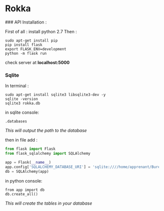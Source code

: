 # Rokka


### API Installation :


First of all : install python 2.7
Then :

```
sudo apt-get install pip
pip install flask
export FLASK_ENV=development
python -m flask run
```

check server at **localhost:5000**

### Sqlite

In terminal :

```
sudo apt-get install sqlite3 libsqlite3-dev -y
sqlite -version
sqlite3 rokka.db
```

in sqlite console:

```
.databases
```

*This will output the path to the database*

then in file add :

``` python
from flask import Flask
from flask_sqlalchemy import SQLAlchemy

app = Flask(__name__)
app.config['SQLALCHEMY_DATABASE_URI'] = 'sqlite:////home/apprenant/Bureau/Rokka_Site/rokka.db'
db = SQLAlchemy(app)

```

in python console:

```
from app import db
db.create_all()
```

*This will create the tables in your database*